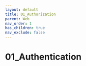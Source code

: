 ```yaml
---
layout: default
title: 01_Authorization
parent: Web
nav_order: 1
has_children: true
nav_exclude: false
---
```


# 01_Authentication
